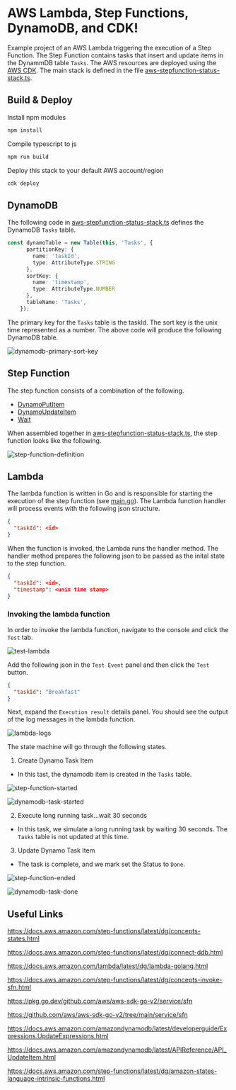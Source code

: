 # AWS Lambda, Step Functions, DynamoDB, and CDK!

Example project of an AWS Lambda triggering the execution of a Step Function.  The Step Function contains tasks that insert and update items in the DynammDB table `Tasks`.  The AWS resources are deployed using the [AWS CDK](https://aws.amazon.com/cdk).  The main stack is defined in the file [aws-stepfunction-status-stack.ts](./lib/aws-stepfunction-status-stack.ts).

## Build & Deploy

Install npm modules

```sh
npm install
```

Compile typescript to js

```sh
npm run build
```

Deploy this stack to your default AWS account/region

```sh
cdk deploy
```

## DynamoDB

The following code in [aws-stepfunction-status-stack.ts](./lib/aws-stepfunction-status-stack.ts) defines the DynamoDB `Tasks` table.

```typescript
const dynamoTable = new Table(this, 'Tasks', {
      partitionKey: {
        name: 'taskId',
        type: AttributeType.STRING
      },
      sortKey: {
        name: 'timestamp',
        type: AttributeType.NUMBER
      },
      tableName: 'Tasks',
    });
```

The primary key for the `Tasks` table is the taskId.  The sort key is the unix time represented as a number.  The above code will produce the following DynamoDB table.

![dynamodb-primary-sort-key](./images/dynamodb-primary-sort-key.png)

## Step Function

The step function consists of a combination of the following.
* [DynamoPutItem](https://docs.aws.amazon.com/cdk/api/v2/docs/aws-cdk-lib.aws_stepfunctions_tasks.DynamoPutItem.html)
* [DynamoUpdateItem](https://docs.aws.amazon.com/cdk/api/v2/docs/aws-cdk-lib.aws_stepfunctions_tasks.DynamoUpdateItem.html)
* [Wait](https://docs.aws.amazon.com/cdk/api/v2/docs/aws-cdk-lib.aws_stepfunctions.Wait.html)

When assembled together in [aws-stepfunction-status-stack.ts](./lib/aws-stepfunction-status-stack.ts), the step function looks like the following.

![step-function-definition](./images/step-function-definition.png)

## Lambda

The lambda function is written in Go and is responsible for starting the execution of the step function (see [main.go](./lambdas/invoke/main.go)).  The Lambda function handler will process events with the following json structure.

```json
{
  "taskId": <id>
}
```

When the function is invoked, the Lambda runs the handler method. The handler method prepares the following json to be passed as the inital state to the step function.

```json
{
  "taskId": <id>,
  "timestamp": <unix time stamp>
}
```

### Invoking the lambda function

In order to invoke the lambda function, navigate to the console and click the `Test` tab.

![test-lambda](./images/test-lambda.png)

Add the following json in the `Test Event` panel and then click the `Test` button.

```json
{
  "taskId": "Breakfast"
}
```

Next, expand the `Execution result` details panel.  You should see the output of the log messages in the lambda function.

![lambda-logs](./images/lambda-logs.png)

The state machine will go through the following states.

1. Create Dynamo Task Item

 * In this tast, the dynamodb item is created in the `Tasks` table.

![step-function-started](./images/step-function-started.png)

![dynamodb-task-started](./images/dynamodb-task-started.png)

2. Execute long running task...wait 30 seconds
* In this task, we simulate a long running task by waiting 30 seconds.  The `Tasks` table is not updated at this time.

3. Update Dynamo Task Item

* The task is complete, and we mark set the Status to `Done`.

![step-function-ended](./images/step-function-ended.png)

![dynamodb-task-done](./images/dynamodb-task-done.png)


## Useful Links
<https://docs.aws.amazon.com/step-functions/latest/dg/concepts-states.html>

<https://docs.aws.amazon.com/step-functions/latest/dg/connect-ddb.html>

<https://docs.aws.amazon.com/lambda/latest/dg/lambda-golang.html>

<https://docs.aws.amazon.com/step-functions/latest/dg/concepts-invoke-sfn.html>

<https://pkg.go.dev/github.com/aws/aws-sdk-go-v2/service/sfn>

<https://github.com/aws/aws-sdk-go-v2/tree/main/service/sfn>

<https://docs.aws.amazon.com/amazondynamodb/latest/developerguide/Expressions.UpdateExpressions.html>

<https://docs.aws.amazon.com/amazondynamodb/latest/APIReference/API_UpdateItem.html>

<https://docs.aws.amazon.com/step-functions/latest/dg/amazon-states-language-intrinsic-functions.html>

